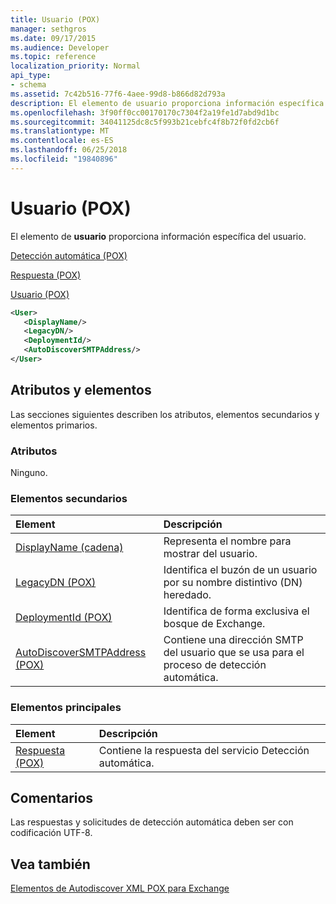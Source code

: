 ```yaml
---
title: Usuario (POX)
manager: sethgros
ms.date: 09/17/2015
ms.audience: Developer
ms.topic: reference
localization_priority: Normal
api_type:
- schema
ms.assetid: 7c42b516-77f6-4aee-99d8-b866d82d793a
description: El elemento de usuario proporciona información específica del usuario.
ms.openlocfilehash: 3f90ff0cc00170170c7304f2a19fe1d7abd9d1bc
ms.sourcegitcommit: 34041125dc8c5f993b21cebfc4f8b72f0fd2cb6f
ms.translationtype: MT
ms.contentlocale: es-ES
ms.lasthandoff: 06/25/2018
ms.locfileid: "19840896"
---
```

# <a name="user-pox"></a>Usuario (POX)

El elemento de **usuario** proporciona información específica del usuario. 
  
[Detección automática (POX)](autodiscover-pox.md)
  
[Respuesta (POX)](response-pox.md)
  
[Usuario (POX)](user-pox.md)
  
```xml
<User>
   <DisplayName/>
   <LegacyDN/>
   <DeploymentId/>
   <AutoDiscoverSMTPAddress/>
</User>
```

## <a name="attributes-and-elements"></a>Atributos y elementos

Las secciones siguientes describen los atributos, elementos secundarios y elementos primarios.
  
### <a name="attributes"></a>Atributos

Ninguno.
  
### <a name="child-elements"></a>Elementos secundarios

|**Element**|**Descripción**|
|:-----|:-----|
|[DisplayName (cadena)](displayname-string.md) <br/> |Representa el nombre para mostrar del usuario.  <br/> |
|[LegacyDN (POX)](legacydn-pox.md) <br/> |Identifica el buzón de un usuario por su nombre distintivo (DN) heredado.  <br/> |
|[DeploymentId (POX)](deploymentid-pox.md) <br/> |Identifica de forma exclusiva el bosque de Exchange.  <br/> |
|[AutoDiscoverSMTPAddress (POX)](autodiscoversmtpaddress-pox.md) <br/> |Contiene una dirección SMTP del usuario que se usa para el proceso de detección automática.  <br/> |
   
### <a name="parent-elements"></a>Elementos principales

|**Element**|**Descripción**|
|:-----|:-----|
|[Respuesta (POX)](response-pox.md) <br/> |Contiene la respuesta del servicio Detección automática.  <br/> |
   
## <a name="remarks"></a>Comentarios

Las respuestas y solicitudes de detección automática deben ser con codificación UTF-8.
  
## <a name="see-also"></a>Vea también



[Elementos de Autodiscover XML POX para Exchange](pox-autodiscover-xml-elements-for-exchange.md)

